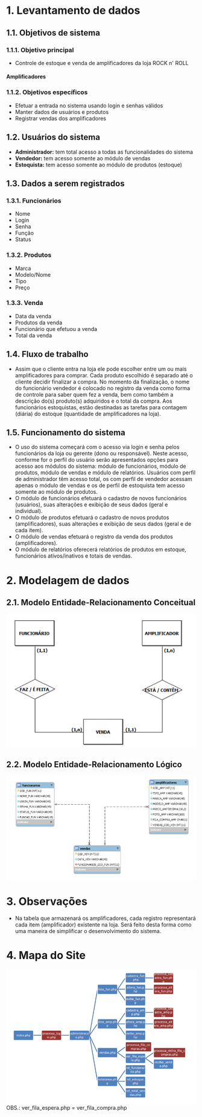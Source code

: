 # 1. Levantamento de dados

## 1.1. Objetivos de sistema

### 1.1.1. Objetivo principal
- Controle de estoque e venda de amplificadores da loja ROCK n' ROLL

#### Amplificadores

### 1.1.2. Objetivos específicos
- Efetuar a entrada no sistema usando login e senhas válidos
- Manter dados de usuários e produtos
- Registrar vendas dos amplificadores

## 1.2. Usuários do sistema
- **Administrador:** tem total acesso a todas as funcionalidades do sistema
- **Vendedor:** tem acesso somente ao módulo de vendas
- **Estoquista:** tem acesso somente ao módulo de produtos (estoque)

## 1.3. Dados a serem registrados

### 1.3.1. Funcionários
- Nome
- Login
- Senha
- Função
- Status

### 1.3.2. Produtos
- Marca
- Modelo/Nome
- Tipo
- Preço

### 1.3.3. Venda
- Data da venda
- Produtos da venda
- Funcionário que efetuou a venda
- Total da venda

## 1.4. Fluxo de trabalho
- Assim que o cliente entra na loja ele pode escolher entre um ou mais amplificadores para comprar. Cada produto escolhido é separado até o cliente decidir finalizar a compra. No momento da finalização, o nome do funcionário vendedor é colocado no registro da venda como forma de controle para saber quem fez a venda, bem como também a descrição do(s) produto(s) adquiridos e o total da compra. Aos funcionários estoquistas, estão destinadas as tarefas para contagem (diária) do estoque (quantidade de amplificadores na loja).

## 1.5. Funcionamento do sistema
- O uso do sistema começará com o acesso via login e senha pelos funcionários da loja ou gerente (dono ou responsável). Neste acesso, conforme for o perfil do usuário serão apresentados opções para acesso aos módulos do sistema: módulo de funcionários, módulo de produtos, módulo de vendas e módulo de relatórios. Usuários com perfil de administrador têm acesso total, os com perfil de vendedor acessam apenas o módulo de vendas e os de perfil de estoquista tem acesso somente ao módulo de produtos.
- O módulo de funcionários efetuará o cadastro de novos funcionários (usuários), suas alterações e exibição de seus dados (geral e individual).
- O módulo de produtos efetuará o cadastro de novos produtos (amplificadores), suas alterações e exibição de seus dados (geral e de cada item).
- O módulo de vendas efetuará o registro da venda dos produtos (amplificadores).
- O módulo de relatórios oferecerá relatórios de produtos em estoque, funcionários ativos/inativos e totais de vendas.

# 2. Modelagem de dados

## 2.1. Modelo Entidade-Relacionamento Conceitual
![Mapa_Site](/imagens_readme/mer_conceitual.png)

## 2.2. Modelo Entidade-Relacionamento Lógico
![Mapa_Site](/imagens_readme/mer_logico.png)

# 3. Observações
- Na tabela que armazenará os amplificadores, cada registro representará cada item (amplificador) existente na loja. Será feito desta forma como uma maneira de simplificar o desenvolvimento do sistema.

# 4. Mapa do Site
![Mapa_Site](/imagens_readme/mapa_site.png)
OBS.: ver_fila_espera.php = ver_fila_compra.php
